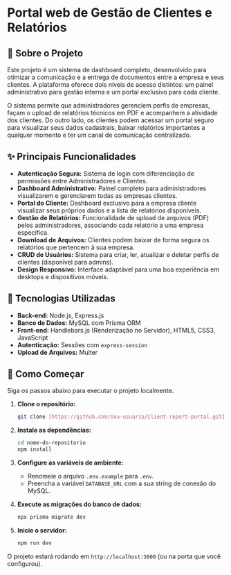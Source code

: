 # Portal web de Gestão de Clientes e Relatórios

## 📖 Sobre o Projeto

Este projeto é um sistema de dashboard completo, desenvolvido para otimizar a comunicação e a entrega de documentos entre a empresa e seus clientes. A plataforma oferece dois níveis de acesso distintos: um painel administrativo para gestão interna e um portal exclusivo para cada cliente.

O sistema permite que administradores gerenciem perfis de empresas, façam o upload de relatórios técnicos em PDF e acompanhem a atividade dos clientes. Do outro lado, os clientes podem acessar um portal seguro para visualizar seus dados cadastrais, baixar relatórios importantes a qualquer momento e ter um canal de comunicação centralizado.

## ✨ Principais Funcionalidades

-   **Autenticação Segura:** Sistema de login com diferenciação de permissões entre Administradores e Clientes.
-   **Dashboard Administrativo:** Painel completo para administradores visualizarem e gerenciarem todas as empresas clientes.
-   **Portal do Cliente:** Dashboard exclusivo para a empresa cliente visualizar seus próprios dados e a lista de relatórios disponíveis.
-   **Gestão de Relatórios:** Funcionalidade de upload de arquivos (PDF) pelos administradores, associando cada relatório a uma empresa específica.
-   **Download de Arquivos:** Clientes podem baixar de forma segura os relatórios que pertencem à sua empresa.
-   **CRUD de Usuários:** Sistema para criar, ler, atualizar e deletar perfis de clientes (disponível para admins).
-   **Design Responsivo:** Interface adaptável para uma boa experiência em desktops e dispositivos móveis.

## 🚀 Tecnologias Utilizadas

-   **Back-end:** Node.js, Express.js
-   **Banco de Dados:** MySQL com Prisma ORM
-   **Front-end:** Handlebars.js (Renderização no Servidor), HTML5, CSS3, JavaScript
-   **Autenticação:** Sessões com `express-session`
-   **Upload de Arquivos:** Multer

## 🏁 Como Começar

Siga os passos abaixo para executar o projeto localmente.

1.  **Clone o repositório:**
    ```bash
    git clone [https://github.com/seu-usuario/Client-report-portal.git]
    ```

2.  **Instale as dependências:**
    ```bash
    cd nome-do-repositorio
    npm install
    ```

3.  **Configure as variáveis de ambiente:**
    - Renomeie o arquivo `.env.example` para `.env`.
    - Preencha a variável `DATABASE_URL` com a sua string de conexão do MySQL.

4.  **Execute as migrações do banco de dados:**
    ```bash
    npx prisma migrate dev
    ```

5.  **Inicie o servidor:**
    ```bash
    npm run dev
    ```

O projeto estará rodando em `http://localhost:3000` (ou na porta que você configurou).
